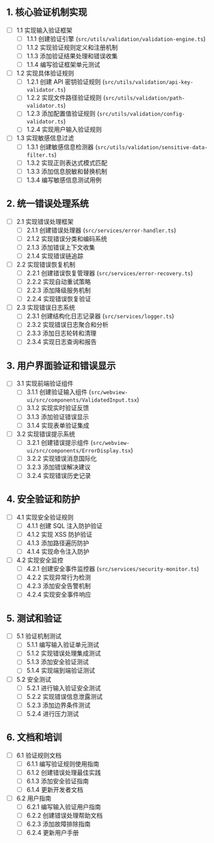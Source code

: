 ## 1. 核心验证机制实现

- [ ] 1.1 实现输入验证框架
  - [ ] 1.1.1 创建验证引擎 (`src/utils/validation/validation-engine.ts`)
  - [ ] 1.1.2 实现验证规则定义和注册机制
  - [ ] 1.1.3 添加验证结果处理和错误收集
  - [ ] 1.1.4 编写验证框架单元测试

- [ ] 1.2 实现具体验证规则
  - [ ] 1.2.1 创建 API 密钥验证规则 (`src/utils/validation/api-key-validator.ts`)
  - [ ] 1.2.2 实现文件路径验证规则 (`src/utils/validation/path-validator.ts`)
  - [ ] 1.2.3 添加配置值验证规则 (`src/utils/validation/config-validator.ts`)
  - [ ] 1.2.4 实现用户输入验证规则

- [ ] 1.3 实现敏感信息过滤
  - [ ] 1.3.1 创建敏感信息检测器 (`src/utils/validation/sensitive-data-filter.ts`)
  - [ ] 1.3.2 实现正则表达式模式匹配
  - [ ] 1.3.3 添加信息脱敏和替换机制
  - [ ] 1.3.4 编写敏感信息测试用例

## 2. 统一错误处理系统

- [ ] 2.1 实现错误处理框架
  - [ ] 2.1.1 创建错误处理器 (`src/services/error-handler.ts`)
  - [ ] 2.1.2 实现错误分类和编码系统
  - [ ] 2.1.3 添加错误上下文收集
  - [ ] 2.1.4 实现错误链追踪

- [ ] 2.2 实现错误恢复机制
  - [ ] 2.2.1 创建错误恢复管理器 (`src/services/error-recovery.ts`)
  - [ ] 2.2.2 实现自动重试策略
  - [ ] 2.2.3 添加降级服务机制
  - [ ] 2.2.4 实现错误恢复验证

- [ ] 2.3 实现错误日志系统
  - [ ] 2.3.1 创建结构化日志记录器 (`src/services/logger.ts`)
  - [ ] 2.3.2 实现错误日志聚合和分析
  - [ ] 2.3.3 添加日志轮转和清理
  - [ ] 2.3.4 实现日志查询和报告

## 3. 用户界面验证和错误显示

- [ ] 3.1 实现前端验证组件
  - [ ] 3.1.1 创建验证输入组件 (`src/webview-ui/src/components/ValidatedInput.tsx`)
  - [ ] 3.1.2 实现实时验证反馈
  - [ ] 3.1.3 添加验证错误显示
  - [ ] 3.1.4 实现表单验证集成

- [ ] 3.2 实现错误提示系统
  - [ ] 3.2.1 创建错误提示组件 (`src/webview-ui/src/components/ErrorDisplay.tsx`)
  - [ ] 3.2.2 实现错误消息国际化
  - [ ] 3.2.3 添加错误解决建议
  - [ ] 3.2.4 实现错误历史记录

## 4. 安全验证和防护

- [ ] 4.1 实现安全验证规则
  - [ ] 4.1.1 创建 SQL 注入防护验证
  - [ ] 4.1.2 实现 XSS 防护验证
  - [ ] 4.1.3 添加路径遍历防护
  - [ ] 4.1.4 实现命令注入防护

- [ ] 4.2 实现安全监控
  - [ ] 4.2.1 创建安全事件监控器 (`src/services/security-monitor.ts`)
  - [ ] 4.2.2 实现异常行为检测
  - [ ] 4.2.3 添加安全告警机制
  - [ ] 4.2.4 实现安全事件响应

## 5. 测试和验证

- [ ] 5.1 验证机制测试
  - [ ] 5.1.1 编写输入验证单元测试
  - [ ] 5.1.2 实现错误处理集成测试
  - [ ] 5.1.3 添加安全验证测试
  - [ ] 5.1.4 实现端到端验证测试

- [ ] 5.2 安全测试
  - [ ] 5.2.1 进行输入验证安全测试
  - [ ] 5.2.2 实现错误信息泄露测试
  - [ ] 5.2.3 添加边界条件测试
  - [ ] 5.2.4 进行压力测试

## 6. 文档和培训

- [ ] 6.1 验证规则文档
  - [ ] 6.1.1 编写验证规则使用指南
  - [ ] 6.1.2 创建错误处理最佳实践
  - [ ] 6.1.3 添加安全验证指南
  - [ ] 6.1.4 更新开发者文档

- [ ] 6.2 用户指南
  - [ ] 6.2.1 编写输入验证用户指南
  - [ ] 6.2.2 创建错误处理帮助文档
  - [ ] 6.2.3 添加故障排除指南
  - [ ] 6.2.4 更新用户手册
